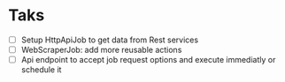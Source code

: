 # Taks

- [ ] Setup HttpApiJob to get data from Rest services
- [ ] WebScraperJob: add more reusable actions 
- [ ] Api endpoint to accept job request options and execute immediatly or schedule it